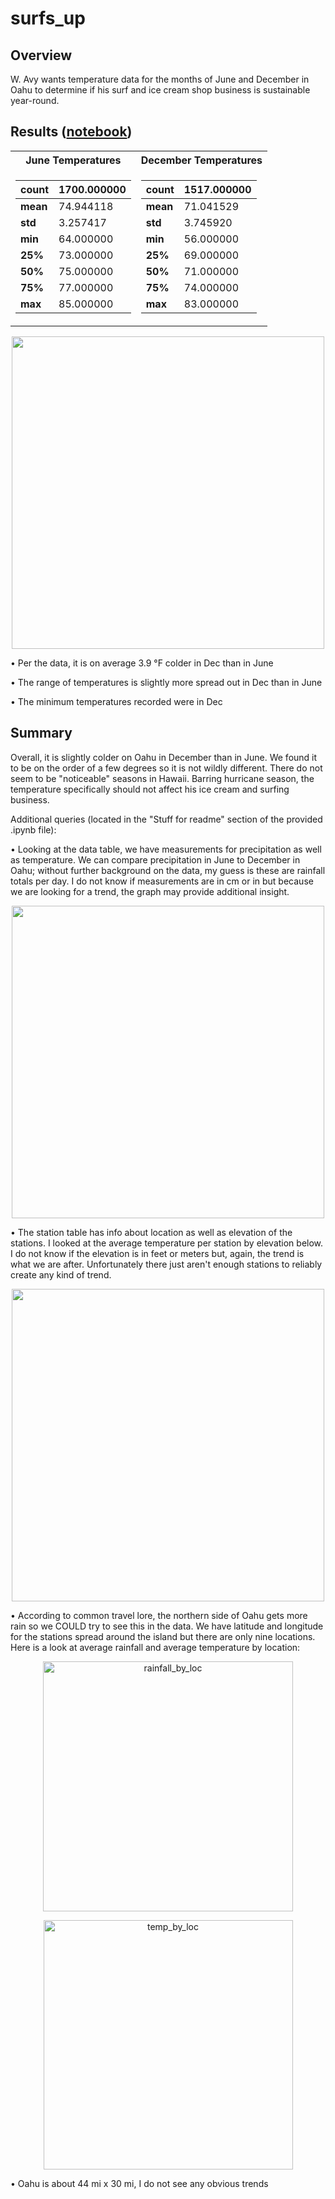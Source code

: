 # surfs_up
## Overview
W. Avy wants temperature data for the months of June and December in Oahu to determine if his surf and ice cream shop business is sustainable year-round.

## Results ([notebook](https://github.com/jzebker/surfs_up/blob/main/SurfsUp_Challenge.ipynb))

<table align="center">
<tr><th>June Temperatures</th><th>December Temperatures</th></tr>
<tr><td>
<table class="tg">
<thead>
  <tr>
    <th class="tg-r1fe"><span style="font-weight:bold">count</span></th>
    <th class="tg-1uwi">1700.000000</th>
  </tr>
</thead>
<tbody>
  <tr>
    <td class="tg-gt9q"><span style="font-weight:bold">mean</span></td>
    <td class="tg-o3c1">74.944118</td>
  </tr>
  <tr>
    <td class="tg-bsnz"><span style="font-weight:bold">std</span></td>
    <td class="tg-1uwi">3.257417</td>
  </tr>
  <tr>
    <td class="tg-gt9q"><span style="font-weight:bold">min</span></td>
    <td class="tg-o3c1">64.000000</td>
  </tr>
  <tr>
    <td class="tg-bsnz"><span style="font-weight:bold">25%</span></td>
    <td class="tg-1uwi">73.000000</td>
  </tr>
  <tr>
    <td class="tg-gt9q"><span style="font-weight:bold">50%</span></td>
    <td class="tg-o3c1">75.000000</td>
  </tr>
  <tr>
    <td class="tg-bsnz"><span style="font-weight:bold">75%</span></td>
    <td class="tg-1uwi">77.000000</td>
  </tr>
  <tr>
    <td class="tg-gt9q"><span style="font-weight:bold">max</span></td>
    <td class="tg-o3c1">85.000000</td>
  </tr>
</tbody>
</table>
</td><td>
<table class="tg">
<thead>
  <tr>
    <th class="tg-5gnq"><span style="font-weight:bold">count</span></th>
    <th class="tg-yddu">1517.000000</th>
  </tr>
</thead>
<tbody>
  <tr>
    <td class="tg-gt9q"><span style="font-weight:bold">mean</span></td>
    <td class="tg-o3c1">71.041529</td>
  </tr>
  <tr>
    <td class="tg-bsnz"><span style="font-weight:bold">std</span></td>
    <td class="tg-1uwi">3.745920</td>
  </tr>
  <tr>
    <td class="tg-gt9q"><span style="font-weight:bold">min</span></td>
    <td class="tg-o3c1">56.000000</td>
  </tr>
  <tr>
    <td class="tg-bsnz"><span style="font-weight:bold">25%</span></td>
    <td class="tg-1uwi">69.000000</td>
  </tr>
  <tr>
    <td class="tg-gt9q"><span style="font-weight:bold">50%</span></td>
    <td class="tg-o3c1">71.000000</td>
  </tr>
  <tr>
    <td class="tg-bsnz"><span style="font-weight:bold">75%</span></td>
    <td class="tg-1uwi">74.000000</td>
  </tr>
  <tr>
    <td class="tg-gt9q"><span style="font-weight:bold">max</span></td>
    <td class="tg-o3c1">83.000000</td>
  </tr>
</tbody>
</table>
</td></tr> </table>

<p align="center">
  <img width="500" src=https://user-images.githubusercontent.com/84994321/128430664-12dd9a24-8829-4ab4-8394-b46e51bb3e57.png>
</p>

• Per the data, it is on average 3.9 °F colder in Dec than in June

• The range of temperatures is slightly more spread out in Dec than in June

• The minimum temperatures recorded were in Dec

## Summary

Overall, it is slightly colder on Oahu in December than in June.  We found it to be on the order of a few degrees so it is not wildly different.  There do not seem to be "noticeable" seasons in Hawaii.  Barring hurricane season, the temperature specifically should not affect his ice cream and surfing business.

Additional queries (located in the "Stuff for readme" section of the provided .ipynb file):

• Looking at the data table, we have measurements for precipitation as well as temperature.  We can compare precipitation in June to December in Oahu; without further background on the data, my guess is these are rainfall totals per day.  I do not know if measurements are in cm or in but because we are looking for a trend, the graph may provide additional insight.

<p align="center">
  <img width="500" src=https://user-images.githubusercontent.com/84994321/128430940-6f8cb70c-ba25-422b-a8f2-9240da27dd18.png>
</p>

• The station table has info about location as well as elevation of the stations.  I looked at the average temperature per station by elevation below.  I do not know if the elevation is in feet or meters but, again, the trend is what we are after.  Unfortunately there just aren't enough stations to reliably create any kind of trend.

<p align="center">
  <img width="500" src=https://user-images.githubusercontent.com/84994321/128430994-ce730de8-d539-4fb5-b5e6-46963cf60248.png>
</p>

• According to common travel lore, the northern side of Oahu gets more rain so we COULD try to see this in the data.  We have latitude and longitude for the stations spread around the island but there are only nine locations.  Here is a look at average rainfall and average temperature by location:

<p align="center">
  <img width="400" alt="rainfall_by_loc" src="https://user-images.githubusercontent.com/84994321/128576402-e3804627-98d4-4eba-97c8-8ebee4c9aa49.png">
</p>

<p align="center">
  <img width="399" alt="temp_by_loc" src="https://user-images.githubusercontent.com/84994321/128576431-923500b7-6a32-4a4f-9b50-c801bf423487.png">
</p>

• Oahu is about 44 mi x 30 mi, I do not see any obvious trends
